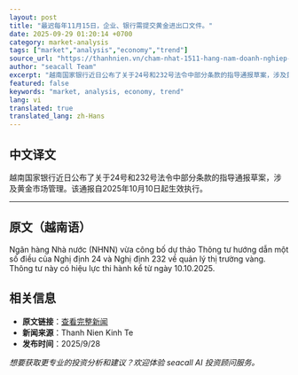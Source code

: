 ```yaml
---
layout: post
title: "最迟每年11月15日，企业、银行需提交黄金进出口文件。"
date: 2025-09-29 01:20:14 +0700
category: market-analysis
tags: ["market","analysis","economy","trend"]
source_url: "https://thanhnien.vn/cham-nhat-1511-hang-nam-doanh-nghiep-ngan-hang-gui-ho-so-xuat-nhap-khau-vang-185250928221925528.htm"
author: "seacall Team"
excerpt: "越南国家银行近日公布了关于24号和232号法令中部分条款的指导通报草案，涉及黄金市场管理。该通报自2025年10月10日起生效执行。..."
featured: false
keywords: "market, analysis, economy, trend"
lang: vi
translated: true
translated_lang: zh-Hans
---
```


## 中文译文

越南国家银行近日公布了关于24号和232号法令中部分条款的指导通报草案，涉及黄金市场管理。该通报自2025年10月10日起生效执行。

---

## 原文（越南语）

Ng&acirc;n h&agrave;ng Nh&agrave; nước (NHNN) vừa c&ocirc;ng bố dự thảo Th&ocirc;ng tư hướng dẫn một số điều của Nghị định 24 v&agrave; Nghị định 232 về quản l&yacute; thị trường v&agrave;ng. Th&ocirc;ng tư n&agrave;y c&oacute; hiệu lực thi h&agrave;nh kể từ ng&agrave;y 10.10.2025.

## 相关信息

- **原文链接**：[查看完整新闻](https://thanhnien.vn/cham-nhat-1511-hang-nam-doanh-nghiep-ngan-hang-gui-ho-so-xuat-nhap-khau-vang-185250928221925528.htm)
- **新闻来源**：Thanh Nien Kinh Te
- **发布时间**：2025/9/28

*想要获取更专业的投资分析和建议？欢迎体验 seacall AI 投资顾问服务。*